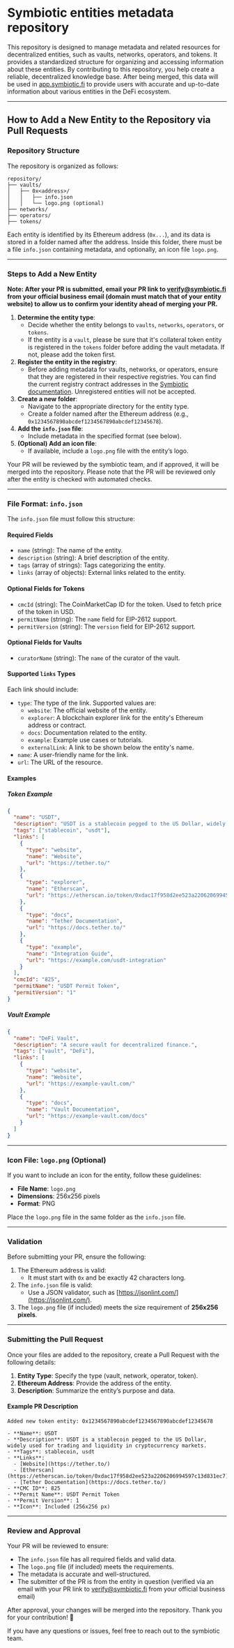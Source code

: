 # **Symbiotic entities metadata repository**

This repository is designed to manage metadata and related resources for decentralized entities, such as vaults, networks, operators, and tokens.
It provides a standardized structure for organizing and accessing information about these entities.
By contributing to this repository, you help create a reliable, decentralized knowledge base. After being merged, this
data will be used in [app.symbiotic.fi]() to provide users with accurate and up-to-date information about various entities in the DeFi ecosystem.

---

## **How to Add a New Entity to the Repository via Pull Requests**

### **Repository Structure**

The repository is organized as follows:

```
repository/
├── vaults/
│   ├── 0x<address>/
│   │   ├── info.json
│   │   └── logo.png (optional)
├── networks/
├── operators/
├── tokens/
```

Each entity is identified by its Ethereum address (`0x...`), and its data is stored in a folder named after the address. Inside this folder, there must be a file `info.json` containing metadata, and optionally, an icon file `logo.png`.

---

### **Steps to Add a New Entity**

**Note: After your PR is submitted, email your PR link to verify@symbiotic.fi from your official business email (domain must match that of your entity website) to allow us to confirm your identity ahead of merging your PR.**

1. **Determine the entity type**:
    - Decide whether the entity belongs to `vaults`, `networks`, `operators`, or `tokens`.
    - If the entity is a `vault`, please be sure that it's collateral token entity is registered in the `tokens` folder before adding the vault metadata. If not, please add the token first.
2. **Register the entity in the registry**:
    - Before adding metadata for vaults, networks, or operators, ensure that they are registered in their respective registries. You can find the current registry contract addresses in the [Symbiotic documentation](https://docs.symbiotic.fi/deployments/current). Unregistered entities will not be accepted.
4. **Create a new folder**:
    - Navigate to the appropriate directory for the entity type.
    - Create a folder named after the Ethereum address (e.g., `0x1234567890abcdef1234567890abcdef12345678`).
5. **Add the `info.json` file**:
    - Include metadata in the specified format (see below).
6. **(Optional) Add an icon file**:
    - If available, include a `logo.png` file with the entity’s logo.

Your PR will be reviewed by the symbiotic team, and if approved, it will be merged into the repository. Please note that the PR will be reviewed only after the entity is checked with automated checks.

---

### **File Format: `info.json`**

The `info.json` file must follow this structure:

#### **Required Fields**
- `name` (string): The name of the entity.
- `description` (string): A brief description of the entity.
- `tags` (array of strings): Tags categorizing the entity.
- `links` (array of objects): External links related to the entity.

#### **Optional Fields for Tokens**
- `cmcId` (string): The CoinMarketCap ID for the token. Used to fetch price of the token in USD.
- `permitName` (string): The `name` field for EIP-2612 support.
- `permitVersion` (string): The `version` field for EIP-2612 support.

#### **Optional Fields for Vaults**
- `curatorName` (string): The `name` of the curator of the vault.

#### **Supported `links` Types**
Each link should include:
- `type`: The type of the link. Supported values are:
    - `website`: The official website of the entity.
    - `explorer`: A blockchain explorer link for the entity's Ethereum address or contract.
    - `docs`: Documentation related to the entity.
    - `example`: Example use cases or tutorials.
    - `externalLink`: A link to be shown below the entity's name.
- `name`: A user-friendly name for the link.
- `url`: The URL of the resource.

#### **Examples**

##### **Token Example**
```json
{
  "name": "USDT",
  "description": "USDT is a stablecoin pegged to the US Dollar, widely used for trading and liquidity in cryptocurrency markets.",
  "tags": ["stablecoin", "usdt"],
  "links": [
    {
      "type": "website",
      "name": "Website",
      "url": "https://tether.to/"
    },
    {
      "type": "explorer",
      "name": "Etherscan",
      "url": "https://etherscan.io/token/0xdac17f958d2ee523a2206206994597c13d831ec7"
    },
    {
      "type": "docs",
      "name": "Tether Documentation",
      "url": "https://docs.tether.to/"
    },
    {
      "type": "example",
      "name": "Integration Guide",
      "url": "https://example.com/usdt-integration"
    }
  ],
  "cmcId": "825",
  "permitName": "USDT Permit Token",
  "permitVersion": "1"
}
```

##### **Vault Example**
```json
{
  "name": "DeFi Vault",
  "description": "A secure vault for decentralized finance.",
  "tags": ["vault", "DeFi"],
  "links": [
    {
      "type": "website",
      "name": "Website",
      "url": "https://example-vault.com/"
    },
    {
      "type": "docs",
      "name": "Vault Documentation",
      "url": "https://example-vault.com/docs"
    }
  ]
}
```

---

### **Icon File: `logo.png` (Optional)**

If you want to include an icon for the entity, follow these guidelines:
- **File Name**: `logo.png`
- **Dimensions**: 256x256 pixels
- **Format**: PNG

Place the `logo.png` file in the same folder as the `info.json` file.

---

### **Validation**

Before submitting your PR, ensure the following:
1. The Ethereum address is valid:
    - It must start with `0x` and be exactly 42 characters long.
2. The `info.json` file is valid:
    - Use a JSON validator, such as [https://jsonlint.com/](https://jsonlint.com/).
3. The `logo.png` file (if included) meets the size requirement of **256x256 pixels**.

---

### **Submitting the Pull Request**

Once your files are added to the repository, create a Pull Request with the following details:
1. **Entity Type**: Specify the type (vault, network, operator, token).
2. **Ethereum Address**: Provide the address of the entity.
3. **Description**: Summarize the entity’s purpose and data.

#### **Example PR Description**
```
Added new token entity: 0x1234567890abcdef1234567890abcdef12345678

- **Name**: USDT
- **Description**: USDT is a stablecoin pegged to the US Dollar, widely used for trading and liquidity in cryptocurrency markets.
- **Tags**: stablecoin, usdt
- **Links**: 
  - [Website](https://tether.to/)
  - [Etherscan](https://etherscan.io/token/0xdac17f958d2ee523a2206206994597c13d831ec7)
  - [Tether Documentation](https://docs.tether.to/)
- **CMC ID**: 825
- **Permit Name**: USDT Permit Token
- **Permit Version**: 1
- **Icon**: Included (256x256 px)
```

---

### **Review and Approval**

Your PR will be reviewed to ensure:
- The `info.json` file has all required fields and valid data.
- The `logo.png` file (if included) meets the requirements.
- The metadata is accurate and well-structured.
- The submitter of the PR is from the entity in question (verified via an email with your PR link to verify@symbiotic.fi from your official business email)

After approval, your changes will be merged into the repository. Thank you for your contribution! 🎉

If you have any questions or issues, feel free to reach out to the symbiotic team.

